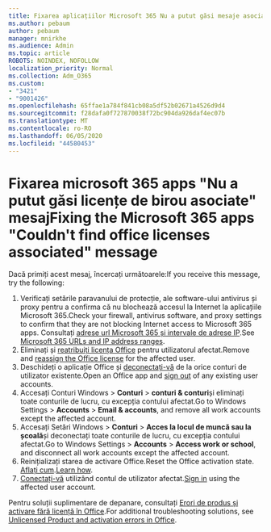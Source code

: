 ```yaml
---
title: Fixarea aplicațiilor Microsoft 365 Nu a putut găsi mesaje asociate licențelor de birou
ms.author: pebaum
author: pebaum
manager: mnirkhe
ms.audience: Admin
ms.topic: article
ROBOTS: NOINDEX, NOFOLLOW
localization_priority: Normal
ms.collection: Adm_O365
ms.custom:
- "3421"
- "9001426"
ms.openlocfilehash: 65ffae1a784f841cb08a5df52b02671a4526d9d4
ms.sourcegitcommit: f28dafa0f727870038f72bc904da926daf4ec07b
ms.translationtype: MT
ms.contentlocale: ro-RO
ms.lasthandoff: 06/05/2020
ms.locfileid: "44580453"
---
```

# <a name="fixing-the-microsoft-365-apps-couldnt-find-office-licenses-associated-message"></a><span data-ttu-id="8fc14-102">Fixarea microsoft 365 apps "Nu a putut găsi licențe de birou asociate" mesaj</span><span class="sxs-lookup"><span data-stu-id="8fc14-102">Fixing the Microsoft 365 apps "Couldn't find office licenses associated" message</span></span>

<span data-ttu-id="8fc14-103">Dacă primiți acest mesaj, încercați următoarele:</span><span class="sxs-lookup"><span data-stu-id="8fc14-103">If you receive this message, try the following:</span></span>

1. <span data-ttu-id="8fc14-104">Verificați setările paravanului de protecție, ale software-ului antivirus și proxy pentru a confirma că nu blochează accesul la Internet la aplicațiile Microsoft 365.</span><span class="sxs-lookup"><span data-stu-id="8fc14-104">Check your firewall, antivirus software, and proxy settings to confirm that they are not blocking Internet access to Microsoft 365 apps.</span></span> <span data-ttu-id="8fc14-105">Consultați [adrese url Microsoft 365 și intervale de adrese IP](https://docs.microsoft.com/office365/enterprise/urls-and-ip-address-ranges).</span><span class="sxs-lookup"><span data-stu-id="8fc14-105">See [Microsoft 365 URLs and IP address ranges](https://docs.microsoft.com/office365/enterprise/urls-and-ip-address-ranges).</span></span>
2. <span data-ttu-id="8fc14-106">Eliminați și [reatribuiți licența Office](https://docs.microsoft.com/microsoft-365/admin/manage/assign-licenses-to-users) pentru utilizatorul afectat.</span><span class="sxs-lookup"><span data-stu-id="8fc14-106">Remove and [reassign the Office license](https://docs.microsoft.com/microsoft-365/admin/manage/assign-licenses-to-users) for the affected user.</span></span> 
3. <span data-ttu-id="8fc14-107">Deschideți o aplicație Office și [deconectați-vă](https://support.office.com/article/5a20dc11-47e9-4b6f-945d-478cb6d92071) de la orice conturi de utilizator existente.</span><span class="sxs-lookup"><span data-stu-id="8fc14-107">Open an Office app and [sign out](https://support.office.com/article/5a20dc11-47e9-4b6f-945d-478cb6d92071) of any existing user accounts.</span></span>
4. <span data-ttu-id="8fc14-108">Accesați Conturi Windows > **Conturi**  >  **conturi & conturi**și eliminați toate conturile de lucru, cu excepția contului afectat.</span><span class="sxs-lookup"><span data-stu-id="8fc14-108">Go to Windows Settings > **Accounts** > **Email & accounts**, and remove all work accounts except the affected account.</span></span>
5. <span data-ttu-id="8fc14-109">Accesați Setări Windows > **Conturi**  >  **Acces la locul de muncă sau la școală**și deconectați toate conturile de lucru, cu excepția contului afectat.</span><span class="sxs-lookup"><span data-stu-id="8fc14-109">Go to Windows Settings > **Accounts** > **Access work or school**, and disconnect all work accounts except the affected account.</span></span>
6. <span data-ttu-id="8fc14-110">Reinițializați starea de activare Office.</span><span class="sxs-lookup"><span data-stu-id="8fc14-110">Reset the Office activation state.</span></span> <span data-ttu-id="8fc14-111">[Aflați cum](https://docs.microsoft.com/office365/troubleshoot/activation/reset-office-365-proplus-activation-state).</span><span class="sxs-lookup"><span data-stu-id="8fc14-111">[Learn how](https://docs.microsoft.com/office365/troubleshoot/activation/reset-office-365-proplus-activation-state).</span></span>
7. <span data-ttu-id="8fc14-112">[Conectați-vă](https://support.office.com/article/628ea040-f265-49de-b986-be09c3ebf8a9) utilizând contul de utilizator afectat.</span><span class="sxs-lookup"><span data-stu-id="8fc14-112">[Sign in](https://support.office.com/article/628ea040-f265-49de-b986-be09c3ebf8a9) using the affected user account.</span></span>

<span data-ttu-id="8fc14-113">Pentru soluții suplimentare de depanare, consultați [Erori de produs și activare fără licență în Office](https://support.office.com/Article/0d23d3c0-c19c-4b2f-9845-5344fedc4380).</span><span class="sxs-lookup"><span data-stu-id="8fc14-113">For additional troubleshooting solutions, see [Unlicensed Product and activation errors in Office](https://support.office.com/Article/0d23d3c0-c19c-4b2f-9845-5344fedc4380).</span></span>